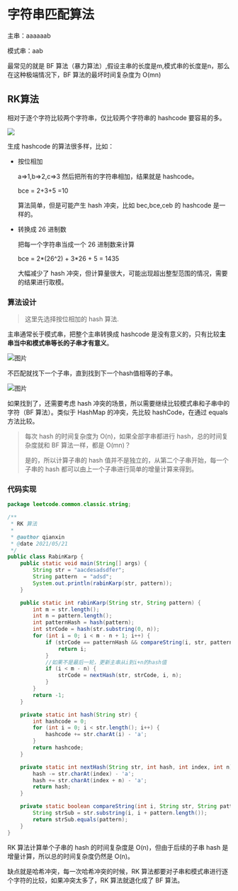 # 字符串匹配算法

主串：aaaaaab

模式串：aab

最常见的就是 BF 算法（暴力算法）,假设主串的长度是m,模式串的长度是n，那么在这种极端情况下，BF 算法的最坏时间复杂度为 O(mn)

## RK算法

相对于逐个字符比较两个字符串，仅比较两个字符串的 hashcode 要容易的多。

![](https://mmbiz.qpic.cn/mmbiz_png/NtO5sialJZGqcfqkJAelmFZx1RB4CtdUsATggmlE4IibVUcxoZNib1tc6L6It66hMibJHpjoZdQok0pnYkmDKINnVw/640?wx_fmt=png&tp=webp&wxfrom=5&wx_lazy=1&wx_co=1)

生成 hashcode 的算法很多样，比如：

- 按位相加

  a=>1,b=>2,c=>3 然后把所有的字符串相加，结果就是 hashcode。

  bce = 2+3+5 =10

  算法简单，但是可能产生 hash 冲突，比如 bec,bce,ceb 的 hashcode 是一样的。

- 转换成 26 进制数

  把每一个字符串当成一个 26 进制数来计算

  bce = 2*(26^2) + 3*26 + 5 = 1435

  大幅减少了 hash 冲突，但计算量很大，可能出现超出整型范围的情况，需要的结果进行取模。

### 算法设计

> 这里先选择按位相加的 hash 算法.

主串通常长于模式串，把整个主串转换成 hashcode 是没有意义的，只有比较**主串当中和模式串等长的子串才有意义**。

![图片](https://mmbiz.qpic.cn/mmbiz_png/NtO5sialJZGqcfqkJAelmFZx1RB4CtdUso8X5icU4fvtt1K3fOxTvgXSK2TicgyEE6oGEibBePH0sD6HVEgRhbSsQA/640?wx_fmt=png&tp=webp&wxfrom=5&wx_lazy=1&wx_co=1)

不匹配就找下一个子串，直到找到下一个hash值相等的子串。

![图片](https://mmbiz.qpic.cn/mmbiz_png/NtO5sialJZGqcfqkJAelmFZx1RB4CtdUsibypRa20QoDG6Wp2PjonjAWwKQ8SSSiaqGoGic3A9h9BHMrnrGmDgECCQ/640?wx_fmt=png&tp=webp&wxfrom=5&wx_lazy=1&wx_co=1)

如果找到了，还需要考虑 hash 冲突的场景，所以需要继续比较模式串和子串中的字符（BF 算法）。类似于 HashMap 的冲突，先比较 hashCode，在通过 equals 方法比较。

> 每次 hash 的时间复杂度为 O(n)，如果全部字串都进行 hash，总的时间复杂度就和 BF 算法一样，都是 O(mn)？
>
> 是的，所以计算子串的 hash 值并不是独立的，从第二个子串开始，每一个子串的 hash 都可以由上一个子串进行简单的增量计算来得到。

### 代码实现

```java
package leetcode.common.classic.string;

/**
 * RK 算法
 *
 * @author qianxin
 * @date 2021/05/21
 */
public class RabinKarp {
    public static void main(String[] args) {
        String str = "aacdesadsdfer";
        String pattern  = "adsd";
        System.out.println(rabinKarp(str, pattern));
    }

    public static int rabinKarp(String str, String pattern) {
        int m = str.length();
        int n = pattern.length();
        int patternHash = hash(pattern);
        int strCode = hash(str.substring(0, n));
        for (int i = 0; i < m - n + 1; i++) {
            if (strCode == patternHash && compareString(i, str, pattern)) {
                return i;
            }
            //如果不是最后一轮，更新主串从i到i+n的hash值
            if (i < m - n) {
                strCode = nextHash(str, strCode, i, n);
            }
        }
        return -1;
    }

    private static int hash(String str) {
        int hashcode = 0;
        for (int i = 0; i < str.length(); i++) {
            hashcode += str.charAt(i) - 'a';
        }
        return hashcode;
    }

    private static int nextHash(String str, int hash, int index, int n) {
        hash -= str.charAt(index) - 'a';
        hash += str.charAt(index + n) - 'a';
        return hash;
    }

    private static boolean compareString(int i, String str, String pattern) {
        String strSub = str.substring(i, i + pattern.length());
        return strSub.equals(pattern);
    }
}
```

RK 算法计算单个子串的 hash 的时间复杂度是 O(n)，但由于后续的子串 hash 是增量计算，所以总的时间复杂度仍然是 O(n)。

缺点就是哈希冲突，每一次哈希冲突的时候，RK 算法都要对子串和模式串进行逐个字符的比较，如果冲突太多了，RK 算法就退化成了 BF 算法。













